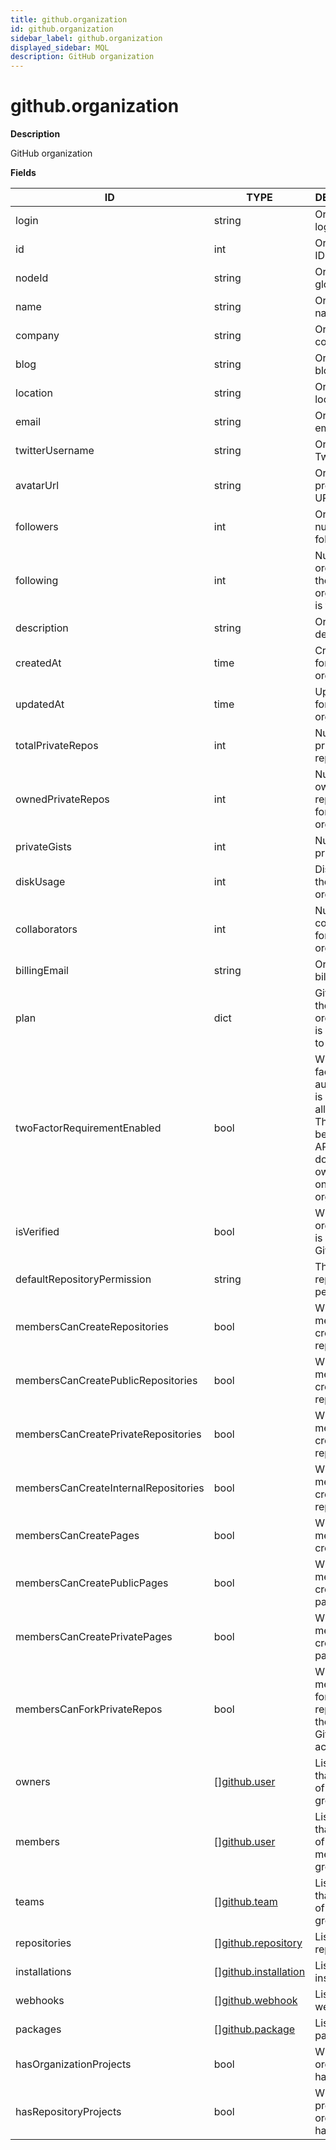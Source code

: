 ```yaml
---
title: github.organization
id: github.organization
sidebar_label: github.organization
displayed_sidebar: MQL
description: GitHub organization
---
```


# github.organization

**Description**

GitHub organization

**Fields**

| ID                                   | TYPE                                                    | DESCRIPTION                                                                                                                                             |
| ------------------------------------ | ------------------------------------------------------- | ------------------------------------------------------------------------------------------------------------------------------------------------------- |
| login                                | string                                                  | Organization login                                                                                                                                      |
| id                                   | int                                                     | Organization ID                                                                                                                                         |
| nodeId                               | string                                                  | Organization global node ID                                                                                                                             |
| name                                 | string                                                  | Organization name                                                                                                                                       |
| company                              | string                                                  | Organization company                                                                                                                                    |
| blog                                 | string                                                  | Organization blog                                                                                                                                       |
| location                             | string                                                  | Organization location                                                                                                                                   |
| email                                | string                                                  | Organization email                                                                                                                                      |
| twitterUsername                      | string                                                  | Organization Twitter handle                                                                                                                             |
| avatarUrl                            | string                                                  | Organization profile picture URL                                                                                                                        |
| followers                            | int                                                     | Organization's number of followers                                                                                                                      |
| following                            | int                                                     | Number of organizations the organization is following                                                                                                   |
| description                          | string                                                  | Organization description                                                                                                                                |
| createdAt                            | time                                                    | Create time for the organization                                                                                                                        |
| updatedAt                            | time                                                    | Update time for the organization                                                                                                                        |
| totalPrivateRepos                    | int                                                     | Number of private repositories                                                                                                                          |
| ownedPrivateRepos                    | int                                                     | Number of owned private repositories for the organization                                                                                               |
| privateGists                         | int                                                     | Number of private gists                                                                                                                                 |
| diskUsage                            | int                                                     | Disk usage for the organization                                                                                                                         |
| collaborators                        | int                                                     | Number of collaborators for the organization                                                                                                            |
| billingEmail                         | string                                                  | Organization billing email                                                                                                                              |
| plan                                 | dict                                                    | GitHub plan the organization is subscribed to                                                                                                           |
| twoFactorRequirementEnabled          | bool                                                    | Whether two-factor authentication is required for all members. This value will be null if the API token does not have owner access on the organization. |
| isVerified                           | bool                                                    | Whether the organization is verified by GitHub                                                                                                          |
| defaultRepositoryPermission          | string                                                  | The default repository permission                                                                                                                       |
| membersCanCreateRepositories         | bool                                                    | Whether members can create repositories                                                                                                                 |
| membersCanCreatePublicRepositories   | bool                                                    | Whether members can create public repositories                                                                                                          |
| membersCanCreatePrivateRepositories  | bool                                                    | Whether members can create private repositories                                                                                                         |
| membersCanCreateInternalRepositories | bool                                                    | Whether members can create internal repositories                                                                                                        |
| membersCanCreatePages                | bool                                                    | Whether members can create pages                                                                                                                        |
| membersCanCreatePublicPages          | bool                                                    | Whether members can create public pages                                                                                                                 |
| membersCanCreatePrivatePages         | bool                                                    | Whether members can create private pages                                                                                                                |
| membersCanForkPrivateRepos           | bool                                                    | Whether members can fork private repositories to their own GitHub account                                                                               |
| owners                               | &#91;&#93;[github.user](github.user.md)                 | List of users that are part of the owners group                                                                                                         |
| members                              | &#91;&#93;[github.user](github.user.md)                 | List of users that are part of the members group                                                                                                        |
| teams                                | &#91;&#93;[github.team](github.team.md)                 | List of users that are part of the teams group                                                                                                          |
| repositories                         | &#91;&#93;[github.repository](github.repository.md)     | List of repositories                                                                                                                                    |
| installations                        | &#91;&#93;[github.installation](github.installation.md) | List of GitHub installations                                                                                                                            |
| webhooks                             | &#91;&#93;[github.webhook](github.webhook.md)           | List of webhooks                                                                                                                                        |
| packages                             | &#91;&#93;[github.package](github.package.md)           | List of packages                                                                                                                                        |
| hasOrganizationProjects              | bool                                                    | Whether the organization has projects                                                                                                                   |
| hasRepositoryProjects                | bool                                                    | Whether projects in the organization have projects                                                                                                      |
